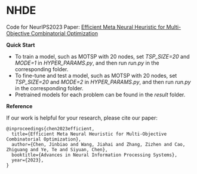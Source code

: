 # NHDE
Code for NeurIPS2023 Paper: [Efficient Meta Neural Heuristic for Multi-Objective Combinatorial Optimization](https://github.com/bill-cjb/EMNH)

**Quick Start**

- To train a model, such as MOTSP with 20 nodes, set *TSP_SIZE=20* and *MODE=1* in *HYPER_PARAMS.py*, and then run *run.py* in the corresponding folder.
- To fine-tune and test a model, such as MOTSP with 20 nodes, set *TSP_SIZE=20* and *MODE=2* in *HYPER_PARAMS.py*, and then run *run.py* in the corresponding folder.
- Pretrained models for each problem can be found in the *result* folder.

**Reference**

If our work is helpful for your research, please cite our paper:
```
@inproceedings{chen2023efficient,
  title={Efficient Meta Neural Heuristic for Multi-Objective Combinatorial Optimization},
  author={Chen, Jinbiao and Wang, Jiahai and Zhang, Zizhen and Cao, Zhiguang and Ye, Te and Siyuan, Chen},
  booktitle={Advances in Neural Information Processing Systems},
  year={2023},
}
```

